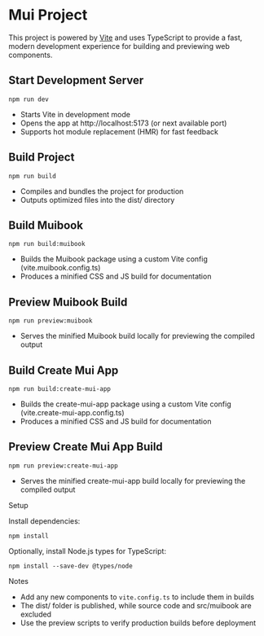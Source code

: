 # Mui Project

This project is powered by [Vite](https://vitejs.dev/) and uses TypeScript to provide a fast, modern development experience for building and previewing web components.

## Start Development Server

`npm run dev`

- Starts Vite in development mode
- Opens the app at http://localhost:5173 (or next available port)
- Supports hot module replacement (HMR) for fast feedback

## Build Project

`npm run build`

- Compiles and bundles the project for production
- Outputs optimized files into the dist/ directory

## Build Muibook

`npm run build:muibook`

- Builds the Muibook package using a custom Vite config (vite.muibook.config.ts)
- Produces a minified CSS and JS build for documentation

## Preview Muibook Build

`npm run preview:muibook`

- Serves the minified Muibook build locally for previewing the compiled output

## Build Create Mui App

`npm run build:create-mui-app`

- Builds the create-mui-app package using a custom Vite config (vite.create-mui-app.config.ts)
- Produces a minified CSS and JS build for documentation

## Preview Create Mui App Build

`npm run preview:create-mui-app`

- Serves the minified create-mui-app build locally for previewing the compiled output

Setup

Install dependencies:

`npm install`

Optionally, install Node.js types for TypeScript:

`npm install --save-dev @types/node`

Notes

- Add any new components to `vite.config.ts` to include them in builds
- The dist/ folder is published, while source code and src/muibook are excluded
- Use the preview scripts to verify production builds before deployment
